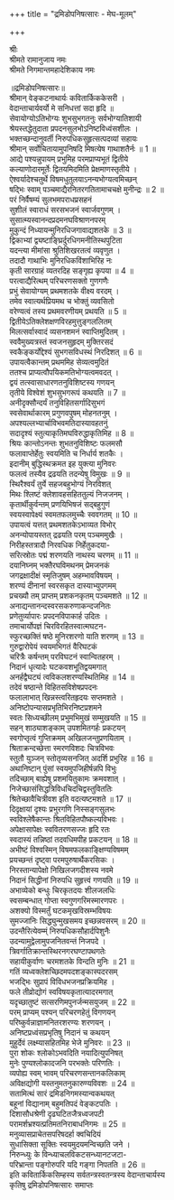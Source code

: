 +++
title = "द्रमिडोपनिषत्सारः - मेघ-मूलम्"

+++


श्रीः  
श्रीमते रामानुजाय नमः  
श्रीमते निगमान्तमहादेशिकाय नमः  

॥द्रमिडोपनिषत्सारः॥  
श्रीमान् वेङ्कटनाथार्यः कवितार्किककेसरी ।  
वेदान्ताचार्यवर्यो मे सनिधत्तां सदा हृदि ॥  
सेवायोग्योऽतिभोग्यः शुभसुभगतनुः सर्वभोग्यातिशायी  
श्रेयस्तद्धेतुदाता प्रपदनसुलभोऽनिष्टविध्वंसशीलः ।  
भक्तच्छन्दानुवर्ती निरुपधिकसुहृत्सत्पदव्यां सहायः  
श्रीमान् सर्वोचितायामुपनिषदि मिषत्येष गाथाशतैर्नः ॥ 1 ॥  
आद्ये पश्यन्नुपायम् प्रभुमिह परमप्राप्यभूतं द्वितीये  
कल्याणोदारमूर्तेः द्वितयमिदमिति प्रेक्षमाणस्तृतीये ।  
ऐश्वर्यादेश्चतुर्थे विषमधुतुलयाऽनन्यभोग्यत्वमिच्छन्  
षद्भिः स्वाम् पञ्चमाद्यैरनितरगतितामाचचक्षे मुनीन्द्रः ॥ 2 ॥  
परं निर्वैषम्यं सुलभमपराधप्रसहनं  
सुशीलं स्वाराधं सरसभजनं स्वार्जवगुणम् ।  
सुसात्म्यस्वानन्दप्रदमनघविश्राणनपरम्  
मुकुन्दं निध्यायन्मुनिरधिजगावाद्यशतके ॥ 3 ॥  
द्विकाभ्यां द्व्यष्टाङ्घ्रिर्दुरधिगमनीतिस्थपुटिता  
यदन्त्या मीमांसा श्रुतिशिखरतत्वं व्यवृणुत ।  
तदादौ गाथाभिः मुनिरधिकविंशाभिरिह नः  
कृती सारग्राहं व्यतरदिह सङ्गृह्य कृपया ॥ 4 ॥  
परत्वाद्यैरित्थम् परिचरणसक्तो गुणगणैः  
प्रभुं सेवायोग्यम् प्रथमशतके वीक्ष्य वरदम् ।  
तमेव स्वात्यर्थप्रियमथ च भोक्तुं व्यवसितो  
वरेण्यत्वं तस्य प्रथमवरणीयम् प्रथयति ॥ 5 ॥  
द्वितीयेऽतिक्लेशक्षणविरहमुत्तुङ्गललितम्  
मिलत्सर्वास्वादं व्यसनशमनं स्वाप्तिमुदितम् ।  
स्ववैमुख्यत्रस्तं स्वजनसुहृदम् मुक्तिरसदं  
स्वकैङ्कर्योद्देश्यं सुभगसविधस्थं निरदिशत् ॥ 6 ॥  
उपायत्वैकान्तम् प्रथममिह सेव्यत्वमुदितं  
ततश्च प्राप्यत्वौपयिकमतिभोग्यत्वमवदत् ।  
द्वयं तत्स्वासाधारणतनुविशिष्टस्य गणयन्  
तृतीये विश्वेशं शुभसुभगरूपं कथयति ॥ 7 ॥  
अनीदृक्सौन्दर्यं तनुविहितसर्गादिसुभगं  
स्वसेवार्थाकारम् प्रगुणवपुषम् मोहनतनुम् ।  
अपश्यल्लभ्यार्चाविभवमतिदास्यावहतनुं  
सदादृश्यं स्तुत्याकृतिमघविरुद्धाकृतिमिह ॥ 8 ॥  
श्रियः कान्तोऽनन्तः शुभतनुविशिष्टः फलमसौ  
फलावाप्तेर्हेतुः स्वयमिति च निर्धार्य शतकैः ।  
इदानीम् बुद्धिस्थक्रमत इह युक्त्या मुनिवरः  
फलत्वं तस्यैव द्रढयति तदन्येषु विमुखः ॥ 9 ॥  
स्थिरैश्वर्यं तुर्ये सहजबहुभोग्यं निरविशत्  
मिथः श्लिष्टं क्लेशावहसहिततुल्यं निजजनम् ।  
कृतार्थीकुर्वन्तम् प्रणयिभिषजं सद्बहुगुणं  
स्वयस्वापेक्ष्यं स्वमतफलमुच्चैः स्ववगतम् ॥ 10 ॥  
उपायत्वं यत्तत् प्रथमशतकेऽभाव्यत विभोर्  
अनन्योपायस्तत् द्रढयति परम् पञ्चममुखैः ।  
निरीहस्तत्रादौ निरवधिक निर्हेतुकदया-  
सरित्स्रोतः पद्मं शरणयति नाथस्य चरणम् ॥ 11 ॥  
दयानिघ्नम् भक्तैरघविमथनम् प्रेमजनकं  
जगद्रक्षादीक्षं स्मृतिजुषम् अहम्भावविषयम् ।  
शरण्यं दीनानां स्वरसकृत दास्याभ्युपगमम्  
प्रचख्यौ तम् प्राप्तम् प्रशकनकृतम् पञ्चमशते ॥ 12 ॥  
अनाद्यन्तानन्दस्वरसकरुणाकन्दजनितः  
प्रणेतुर्व्यापारः प्रपदनविपाकार्ह उदितः ।  
तमाचार्योपज्ञं चिरविरहितस्वात्मघटन-  
स्फुरच्छक्तिं षष्ठे मुनिरशरणो याति शरणम् ॥ 13 ॥  
गुरुद्वारोपेयं स्वयमभिगतं वैरिघटकं  
चरित्रैः कर्षन्तम् परविघटनं स्वान्वितहरम् ।  
निदानं धृत्यादेः घटकवशभूतिद्वयमगात्  
अनर्हद्वैघट्यं त्वविकलशरण्यस्थितिमिह ॥ 14 ॥  
तदेवं षष्ठान्ते विहितसविशेषप्रपदनः  
फलालाभात् खिन्नस्त्वरितहृदयः सप्तमशते ।  
अनिष्टोपन्यासप्रभृतिभिरनिष्टप्रशमने  
स्वतः सिध्यच्छीलम् प्रभुमभिमुखं सम्मुखयति ॥ 15 ॥  
सहन् शाठ्याशङ्काम् उपशमितगर्हः प्रकटयन्  
स्वगोप्तृत्वं गुप्तिक्रमम् अखिलजन्तुप्रणयिताम् ।  
श्रिताक्रन्दच्छेत्ता स्मरणविशदः चित्रविभवः  
स्तुतौ युञ्जन् स्तोतृव्यसनजित् अदर्शि प्रभुरिह ॥ 16 ॥  
अथानिष्टान् पुंसां स्वयमुपजिहीर्षन्नपि विभुः  
तदिच्छाम् बाह्येषु प्रशमयितुकामः क्रमवशात् ।  
निजेच्छासंसिद्धत्रिविधचिदचिद्वस्तुविततिः  
श्रितेच्छावैचित्रीवश इति वदत्यष्टमशते ॥ 17 ॥  
दिदृक्षायां दृश्यः प्रभुरगणि निस्सङ्गसुलभः  
स्वविश्लेषैकान्तः श्रितविहितपौष्कल्यविभवः ।  
अपेक्षासापेक्षः स्ववितरणसज्जः हृदि रतः  
स्वदास्यं तन्निष्ठां तदवधिमपीह प्रकटयन् ॥ 18 ॥  
अभीष्टं विश्वस्मिन् विषमफलकाङ्क्षिण्यविषमम्  
प्रयच्छन्तं दृष्ट्वा परमपुरुषार्थैकरसिकः ।  
निरस्तान्यापेक्षो निखिलजगदीशस्य नवमे  
निदानं सिद्धीनां निरुपधि सुहृत्त्वं गणयति ॥ 19 ॥  
अभाव्येको बन्धुः चिरकृतदयः शीलजलधिः  
स्वसम्बन्धात् गोप्ता स्वगुणगरिमस्मारणपरः ।  
अशक्यो विस्मर्तुं घटकमृखविस्रम्भविषयः  
सुमज्जानिः सिद्ध्युन्मुखसमय इच्छन्नवसरम् ॥ 20 ॥  
उदन्तैरित्येवम्म्ं निरुपधिकसौहार्दपिशुनैः  
उदन्यामुद्वेलामुपजनितवन्तं निजपदे ।  
त्रिवर्गातिक्रान्तस्थिरनगरघण्टापथगतेः  
सहायीकुर्वाणः चरमशतके विन्दति मुनिः ॥ 21 ॥  
गतिं व्यध्वक्लेशच्छिदमपदशङ्कास्पदरसम्  
भजद्भिः सुप्रापं विविधभजनप्रक्रियमिह ।  
फले तीव्रोद्योगं स्वविषयकृतात्यादरमगात्  
यदृच्छातुष्टं सत्सरणिमपुनर्जन्मसयुजम् ॥ 22 ॥  
परम् प्राप्यम् पश्यन् परिचरणहेतुं विगणयन्  
परिष्कुर्वन्नाज्ञामनितरशरण्यः शरणयन् ।  
अनिष्टप्रध्वंसप्रभृतिषु निदानं च कथयन्  
मुहुर्देवं लक्ष्म्यासहितमिह भेजे मुनिवरः ॥ 23 ॥  
पुरा शोकः श्लोकोऽभवदिति नयादित्युपनिषत्  
मुनेः पुण्यश्लोकादजनि परभक्तेः परिणतिः ।  
व्यपोह्य स्वम् भावम् परिचरणसन्तानकलिकाम्  
अविक्षद्योगी यस्तनुमतनुकारुण्यविवशः ॥ 24 ॥  
सतामित्थं सारं द्रमिडनिगमस्यान्वकथयत्  
बहूनां विद्यानाम् बहुमतिपदं वेङ्कटपतिः ।  
दिशासौधश्रेणी दृढघटितजैत्रध्वजपटी  
परामर्शभ्रश्यत्प्रतिमतनिराबाधनिगमः ॥ 25 ॥  
मनुव्यासप्राचेतसपरिषदर्हा क्वचिदियं  
सुधासिक्ता सूक्तिः स्वयमुदयमन्विच्छति जने ।  
निरुन्ध्युः के विन्ध्याचलविकटसन्ध्यानटजटा-  
परिभ्रान्ता पङ्गोरुपरि यदि गङ्गा निपतति ॥ 26 ॥  
इति कवितार्किकसिम्हस्य सर्वतन्त्रस्वतन्त्रस्य वेदान्ताचार्यस्य  
कृतिषु द्रमिडोपनिषत्सारः समाप्तः  
